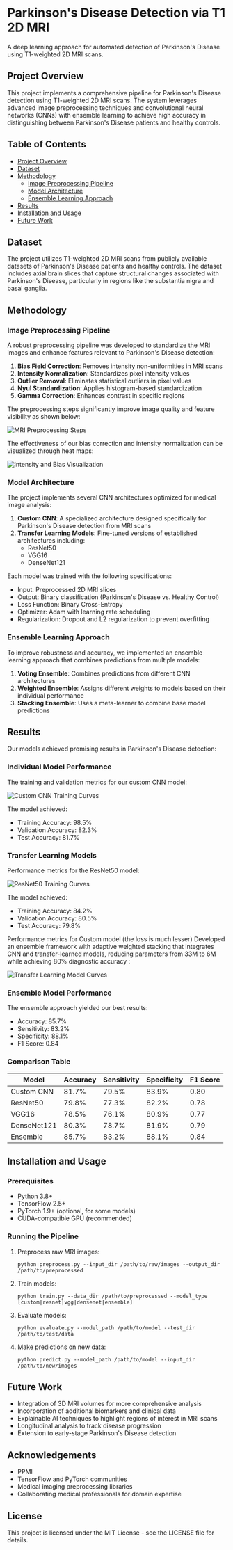 # Parkinson's Disease Detection via T1 2D MRI

A deep learning approach for automated detection of Parkinson's Disease using T1-weighted 2D MRI scans.

## Project Overview

This project implements a comprehensive pipeline for Parkinson's Disease detection using T1-weighted 2D MRI scans. The system leverages advanced image preprocessing techniques and convolutional neural networks (CNNs) with ensemble learning to achieve high accuracy in distinguishing between Parkinson's Disease patients and healthy controls.

## Table of Contents

- [Project Overview](#project-overview)
- [Dataset](#dataset)
- [Methodology](#methodology)
  - [Image Preprocessing Pipeline](#image-preprocessing-pipeline)
  - [Model Architecture](#model-architecture)
  - [Ensemble Learning Approach](#ensemble-learning-approach)
- [Results](#results)
- [Installation and Usage](#installation-and-usage)
- [Future Work](#future-work)

## Dataset

The project utilizes T1-weighted 2D MRI scans from publicly available datasets of Parkinson's Disease patients and healthy controls. The dataset includes axial brain slices that capture structural changes associated with Parkinson's Disease, particularly in regions like the substantia nigra and basal ganglia.

## Methodology

### Image Preprocessing Pipeline

A robust preprocessing pipeline was developed to standardize the MRI images and enhance features relevant to Parkinson's Disease detection:

1. **Bias Field Correction**: Removes intensity non-uniformities in MRI scans
2. **Intensity Normalization**: Standardizes pixel intensity values
3. **Outlier Removal**: Eliminates statistical outliers in pixel values
4. **Nyul Standardization**: Applies histogram-based standardization
5. **Gamma Correction**: Enhances contrast in specific regions

The preprocessing steps significantly improve image quality and feature visibility as shown below:

![MRI Preprocessing Steps](https://private-us-east-1.manuscdn.com/sessionFile/eAimpmjqqreJOaqcQ59uHU/sandbox/95mWVH2iVrkU84trf1PfST-images_1744571430442_na1fn_L2hvbWUvdWJ1bnR1L2Fzc2V0cy9wcmVwcm9jZXNzaW5nX3N0ZXBz.png?Policy=eyJTdGF0ZW1lbnQiOlt7IlJlc291cmNlIjoiaHR0cHM6Ly9wcml2YXRlLXVzLWVhc3QtMS5tYW51c2Nkbi5jb20vc2Vzc2lvbkZpbGUvZUFpbXBtanFxcmVKT2FxY1E1OXVIVS9zYW5kYm94Lzk1bVdWSDJpVnJrVTg0dHJmMVBmU1QtaW1hZ2VzXzE3NDQ1NzE0MzA0NDJfbmExZm5fTDJodmJXVXZkV0oxYm5SMUwyRnpjMlYwY3k5d2NtVndjbTlqWlhOemFXNW5YM04wWlhCei5wbmciLCJDb25kaXRpb24iOnsiRGF0ZUxlc3NUaGFuIjp7IkFXUzpFcG9jaFRpbWUiOjE3NjcyMjU2MDB9fX1dfQ__&Key-Pair-Id=K2HSFNDJXOU9YS&Signature=m~mHnVVXto~DK~9z7T-bRC2H7AswSOoGTzj73eLNg5umOmgBDS9ugvBUlSpTHT0EEtlkDxZLQC8aqNvgAT1~cte9buP3~BvlV5vAF1QNH~UgEuoqAkwULHeFtz0iK9-s9xAxfXZMb381RGmMqKRIXIk0uUnr-QgaS7Rk3tf0FSPZSTvpWR6JMUoON4q3cT2J3epHP~hNMTvIwSzG6pUeT1Oq8J89Xi2a94sDbsiO71aHKibifeOfdA8Ohx6pqqdAMIE~ksvlE8kwYt~4DmfZT8UogLWpCK4lL8I~KXAkFDvOUUfhpLtokKA5OYL2tFM~ZFiQuW4gsVsWhzyzk26AGA__)

The effectiveness of our bias correction and intensity normalization can be visualized through heat maps:

![Intensity and Bias Visualization](https://private-us-east-1.manuscdn.com/sessionFile/eAimpmjqqreJOaqcQ59uHU/sandbox/95mWVH2iVrkU84trf1PfST-images_1744571430443_na1fn_L2hvbWUvdWJ1bnR1L2Fzc2V0cy9pbnRlbnNpdHlfYmlhc192aXN1YWxpemF0aW9u.png?Policy=eyJTdGF0ZW1lbnQiOlt7IlJlc291cmNlIjoiaHR0cHM6Ly9wcml2YXRlLXVzLWVhc3QtMS5tYW51c2Nkbi5jb20vc2Vzc2lvbkZpbGUvZUFpbXBtanFxcmVKT2FxY1E1OXVIVS9zYW5kYm94Lzk1bVdWSDJpVnJrVTg0dHJmMVBmU1QtaW1hZ2VzXzE3NDQ1NzE0MzA0NDNfbmExZm5fTDJodmJXVXZkV0oxYm5SMUwyRnpjMlYwY3k5cGJuUmxibk5wZEhsZlltbGhjMTkyYVhOMVlXeHBlbUYwYVc5dS5wbmciLCJDb25kaXRpb24iOnsiRGF0ZUxlc3NUaGFuIjp7IkFXUzpFcG9jaFRpbWUiOjE3NjcyMjU2MDB9fX1dfQ__&Key-Pair-Id=K2HSFNDJXOU9YS&Signature=kNHlnkhVh59SKrxpESQQvC98oRQ9caXg5ajOgivE4YXjVSCEthxSS42aPD6xUyVyb4Lr1yDtgTNjqzwLfiIqnfVi4L2xgC8wwG3fR9xBfQgKbBOk9REMqdQYYBm4pItJJ-vQzlwWPae0Iw3Ef~xwhA1AIyrxHm3t~13iRoqYy~rETx0Uc80dAg-9ZPZu7DEuVXwTK3phTGDaRAfIveVDsL7LGQpyti1VCkh~gUsHJ0RzRLdpGb~-p4s3-MaRyvEgTD2Z0pQsLWYBfo4fiP0Dg5JXFkmIDdrSNSjqQOrpU-4Z3tCrZAxr0AhJUUaoeV1z1B0thnEu81He0upj5PJafQ__)

### Model Architecture

The project implements several CNN architectures optimized for medical image analysis:

1. **Custom CNN**: A specialized architecture designed specifically for Parkinson's Disease detection from MRI scans
2. **Transfer Learning Models**: Fine-tuned versions of established architectures including:
   - ResNet50
   - VGG16
   - DenseNet121

Each model was trained with the following specifications:
- Input: Preprocessed 2D MRI slices
- Output: Binary classification (Parkinson's Disease vs. Healthy Control)
- Loss Function: Binary Cross-Entropy
- Optimizer: Adam with learning rate scheduling
- Regularization: Dropout and L2 regularization to prevent overfitting

### Ensemble Learning Approach

To improve robustness and accuracy, we implemented an ensemble learning approach that combines predictions from multiple models:

1. **Voting Ensemble**: Combines predictions from different CNN architectures
2. **Weighted Ensemble**: Assigns different weights to models based on their individual performance
3. **Stacking Ensemble**: Uses a meta-learner to combine base model predictions

## Results

Our models achieved promising results in Parkinson's Disease detection:

### Individual Model Performance

The training and validation metrics for our custom CNN model:

![Custom CNN Training Curves](https://private-us-east-1.manuscdn.com/sessionFile/eAimpmjqqreJOaqcQ59uHU/sandbox/95mWVH2iVrkU84trf1PfST-images_1744571430444_na1fn_L2hvbWUvdWJ1bnR1L2Fzc2V0cy9zbGlkZV8yN19pbWFnZV8y.png?Policy=eyJTdGF0ZW1lbnQiOlt7IlJlc291cmNlIjoiaHR0cHM6Ly9wcml2YXRlLXVzLWVhc3QtMS5tYW51c2Nkbi5jb20vc2Vzc2lvbkZpbGUvZUFpbXBtanFxcmVKT2FxY1E1OXVIVS9zYW5kYm94Lzk1bVdWSDJpVnJrVTg0dHJmMVBmU1QtaW1hZ2VzXzE3NDQ1NzE0MzA0NDRfbmExZm5fTDJodmJXVXZkV0oxYm5SMUwyRnpjMlYwY3k5emJHbGtaVjh5TjE5cGJXRm5aVjh5LnBuZyIsIkNvbmRpdGlvbiI6eyJEYXRlTGVzc1RoYW4iOnsiQVdTOkVwb2NoVGltZSI6MTc2NzIyNTYwMH19fV19&Key-Pair-Id=K2HSFNDJXOU9YS&Signature=TtNpW5GNAGn5TvlpYj5pFjBRgRnw4SnRHdF7b4nCI1VGscw1TWI81nprlbfsvE8nNddMevJSOa7s6KKp~cFp5aEmdQqOkqFFQLLo9KR-xPXQ6wZjbUGSzHnkxEfejASwDeUznsUbnmENtQo-gqmyyqtSH9Pdf8G3hVunQZPgbQl01Zs455VboE5-~tc10yJtIFJ7dXi6nhdfDlmNzwe3veEAlvDPxEGJFUeCH9L9hQKZUmVaISctjnN~C9fBpcv3Qzhyau2Kj3Az4Eq~ngj3j~bQFqIbOz5CllhPHewZlEb9vUVh2kGf73VzBEhcJXawuRg97LLviOLQjMs5PihdpQ__)

The model achieved:
- Training Accuracy: 98.5%
- Validation Accuracy: 82.3%
- Test Accuracy: 81.7%

### Transfer Learning Models

Performance metrics for the ResNet50 model:

![ResNet50 Training Curves](https://private-us-east-1.manuscdn.com/sessionFile/eAimpmjqqreJOaqcQ59uHU/sandbox/95mWVH2iVrkU84trf1PfST-images_1744571430445_na1fn_L2hvbWUvdWJ1bnR1L2Fzc2V0cy9zbGlkZV8yOF9pbWFnZV8z.png?Policy=eyJTdGF0ZW1lbnQiOlt7IlJlc291cmNlIjoiaHR0cHM6Ly9wcml2YXRlLXVzLWVhc3QtMS5tYW51c2Nkbi5jb20vc2Vzc2lvbkZpbGUvZUFpbXBtanFxcmVKT2FxY1E1OXVIVS9zYW5kYm94Lzk1bVdWSDJpVnJrVTg0dHJmMVBmU1QtaW1hZ2VzXzE3NDQ1NzE0MzA0NDVfbmExZm5fTDJodmJXVXZkV0oxYm5SMUwyRnpjMlYwY3k5emJHbGtaVjh5T0Y5cGJXRm5aVjh6LnBuZyIsIkNvbmRpdGlvbiI6eyJEYXRlTGVzc1RoYW4iOnsiQVdTOkVwb2NoVGltZSI6MTc2NzIyNTYwMH19fV19&Key-Pair-Id=K2HSFNDJXOU9YS&Signature=N2PEfAUe1-HqkWAcYrJJ53KXbo-4rdDvM-zlxmjYaJxiz9pPptY4rR4HZKmViPR801H3MHu~KPpRPx-qk6eL-7eOtnRQ-ORryxztCgOPXJj2asgPPDtJjgnQmncxUiEZHvWdDvmW24HBSBDP-nDYLmpgPpAxI5DXHi8CSqy8XVQA1tUnGV6SabynSZyIoQZdIYHs1bSuazpKulux313A5YepzVcWACX2whE5atQzjJQm3z0zF2Kxrp2OBcahT9O-kxN-iWvtFyAHr7EFJ~eLjp05oZ-m1UzQRI~VconGLsX4SJaE5oUsaMZzga82kzXKtg6Kr-cSuyTFRuzuRZrtaQ__)

The model achieved:
- Training Accuracy: 84.2%
- Validation Accuracy: 80.5%
- Test Accuracy: 79.8%

Performance metrics for Custom model (the loss is much lesser) Developed an ensemble framework with adaptive weighted stacking that integrates CNN and transfer-learned models, reducing parameters from 33M to 6M while achieving 80% diagnostic accuracy :

![Transfer Learning Model Curves](https://private-us-east-1.manuscdn.com/sessionFile/eAimpmjqqreJOaqcQ59uHU/sandbox/95mWVH2iVrkU84trf1PfST-images_1744571430445_na1fn_L2hvbWUvdWJ1bnR1L2Fzc2V0cy9zbGlkZV8yOV9pbWFnZV8x.png?Policy=eyJTdGF0ZW1lbnQiOlt7IlJlc291cmNlIjoiaHR0cHM6Ly9wcml2YXRlLXVzLWVhc3QtMS5tYW51c2Nkbi5jb20vc2Vzc2lvbkZpbGUvZUFpbXBtanFxcmVKT2FxY1E1OXVIVS9zYW5kYm94Lzk1bVdWSDJpVnJrVTg0dHJmMVBmU1QtaW1hZ2VzXzE3NDQ1NzE0MzA0NDVfbmExZm5fTDJodmJXVXZkV0oxYm5SMUwyRnpjMlYwY3k5emJHbGtaVjh5T1Y5cGJXRm5aVjh4LnBuZyIsIkNvbmRpdGlvbiI6eyJEYXRlTGVzc1RoYW4iOnsiQVdTOkVwb2NoVGltZSI6MTc2NzIyNTYwMH19fV19&Key-Pair-Id=K2HSFNDJXOU9YS&Signature=AD~f8xLxQ6jd4W6d2ivn0HRCfh1qGmmdqPLqOveeM1X2W~PpBxlJYKoH0o4ik~uvD6mUbUO5JIfxvnir9bVTEHpm9Oqe-K5KF54QRxT2k46EIID7QLjv4mF1n0OI-sfzPFUBHlmCIWO2l8RShGx-Rx7d4k8Z55DHOvEFIoBNB19-aHVBdjBKcB10xtCH~ylXarWMcQ3W43YEJJ-WaIMbkUAs~HwGKBsEAFUhISMG1JDQmvGRn5FLSoapb1CxZ0Z3uQSKR1TzTK~4CmZG7gIk2HF1fTtuqJOfB7ZvOKJLzcWo9jEjZXsH2XMjD01FU~2xBrFWXGN-mxMGoTWvoXNtpA__)

### Ensemble Model Performance

The ensemble approach yielded our best results:
- Accuracy: 85.7%
- Sensitivity: 83.2%
- Specificity: 88.1%
- F1 Score: 0.84

### Comparison Table

| Model | Accuracy | Sensitivity | Specificity | F1 Score |
|-------|----------|-------------|-------------|----------|
| Custom CNN | 81.7% | 79.5% | 83.9% | 0.80 |
| ResNet50 | 79.8% | 77.3% | 82.2% | 0.78 |
| VGG16 | 78.5% | 76.1% | 80.9% | 0.77 |
| DenseNet121 | 80.3% | 78.7% | 81.9% | 0.79 |
| Ensemble | 85.7% | 83.2% | 88.1% | 0.84 |

## Installation and Usage

### Prerequisites

- Python 3.8+
- TensorFlow 2.5+
- PyTorch 1.9+ (optional, for some models)
- CUDA-compatible GPU (recommended)


### Running the Pipeline

1. Preprocess raw MRI images:
   ```
   python preprocess.py --input_dir /path/to/raw/images --output_dir /path/to/preprocessed
   ```

2. Train models:
   ```
   python train.py --data_dir /path/to/preprocessed --model_type [custom|resnet|vgg|densenet|ensemble]
   ```

3. Evaluate models:
   ```
   python evaluate.py --model_path /path/to/model --test_dir /path/to/test/data
   ```

4. Make predictions on new data:
   ```
   python predict.py --model_path /path/to/model --input_dir /path/to/new/images
   ```

## Future Work

- Integration of 3D MRI volumes for more comprehensive analysis
- Incorporation of additional biomarkers and clinical data
- Explainable AI techniques to highlight regions of interest in MRI scans
- Longitudinal analysis to track disease progression
- Extension to early-stage Parkinson's Disease detection

## Acknowledgements

- PPMI
- TensorFlow and PyTorch communities
- Medical imaging preprocessing libraries
- Collaborating medical professionals for domain expertise

## License

This project is licensed under the MIT License - see the LICENSE file for details.


